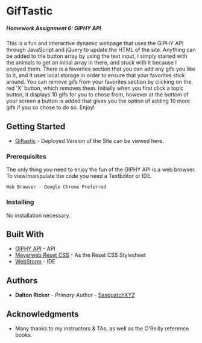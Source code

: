 # GifTastic
##### Homework Assignment 6: GIPHY API

This is a fun and interactive dynamic webpage that uses the GIPHY API through JavaScript and jQuery to update the HTML of the site.  Anything can be added to the button array by using the text input, I simply started with the animals to get an initial array in there, and stuck with it because I enjoyed them.  There is a favorites section that you can add any gifs you like to it, and it uses local storage in order to ensure that your favorites stick around.  You can remove gifs from your favorites section by clicking on the red 'X' button, which removes them.  Initially when you first click a topic button, it displays 10 gifs for you to chose from, however at the bottom of your screen a button is added that gives you the option of adding 10 more gifs if you so chose to do so.  Enjoy!

## Getting Started

* [Giftastic](https://sasquatchxyz.github.io/GifTastic/) - Deployed Version of the Site can be viewed here. 

### Prerequisites

The only thing you need to enjoy the fun of the GIPHY API is a web browser.  To view/manipulate the code you need a TextEditor or IDE.

```
Web Browser - Google Chrome Preferred
```

### Installing

No installation necessary.

## Built With

* [GIPHY API](https://developers.giphy.com/) - API
* [Meyerweb Reset CSS](https://meyerweb.com/eric/tools/css/reset/) - As the Reset CSS Stylesheet
* [WebStorm](https://www.jetbrains.com/webstorm/) - IDE

## Authors

* **Dalton Ricker** - *Primary Author* - [SasquatchXYZ](https://github.com/SasquatchXYZ)

## Acknowledgments
* Many thanks to my instructors & TAs, as well as the O'Reilly reference books.